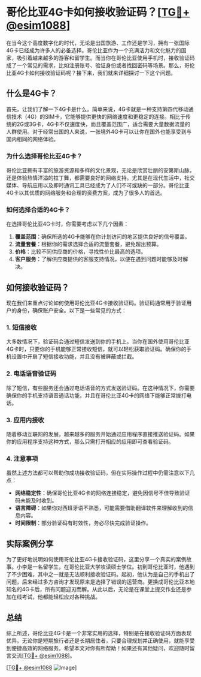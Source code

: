 # 哥伦比亚4G卡如何接收验证码？[[TG💪+ @esim1088](https://t.me/s/esim1088)]

在当今这个高度数字化的时代，无论是出国旅游、工作还是学习，拥有一张国际4G卡已经成为许多人的必备选择。哥伦比亚作为一个充满活力和文化魅力的国家，吸引着越来越多的游客和留学生。而当你在哥伦比亚使用手机时，接收验证码成了一个常见的需求，比如注册账号、验证身份或者找回密码等场景。那么，哥伦比亚4G卡如何接收验证码呢？接下来，我们就来详细探讨一下这个问题。

## 什么是4G卡？

首先，让我们了解一下4G卡是什么。简单来说，4G卡就是一种支持第四代移动通信技术（4G）的SIM卡，它能够提供更快的网络速度和更稳定的连接。相比于传统的2G或3G卡，4G卡不仅速度快，而且覆盖范围广，适合需要大量数据流量的人群使用。对于经常出国的人来说，一张境外4G卡可以让你在国外也能享受到与国内相同的网络体验。

### 为什么选择哥伦比亚4G卡？

哥伦比亚拥有丰富的旅游资源和多样的文化景观，无论是欣赏壮丽的安第斯山脉，还是体验热情洋溢的拉丁舞，都需要良好的网络支持。尤其是在现代生活中，社交媒体、导航应用以及即时通讯工具已经成为了人们不可或缺的一部分。哥伦比亚4G卡以其优质的网络服务和合理的资费方案，成为了很多人的首选。

### 如何选择合适的4G卡？

在选择哥伦比亚4G卡时，你需要考虑以下几个因素：

1. **覆盖范围**：确保所选的4G卡能够在你计划访问的地区提供良好的信号覆盖。
2. **流量套餐**：根据你的需求选择合适的流量套餐，避免超出预算。
3. **价格**：比较不同供应商的价格，寻找性价比最高的选项。
4. **客户服务**：了解供应商提供的客服支持情况，以便在遇到问题时能够及时解决。

## 如何接收验证码？

现在我们来重点讨论如何使用哥伦比亚4G卡接收验证码。验证码通常用于验证用户的身份，确保账户安全。以下是一些常见的方式：

### 1. 短信接收

大多数情况下，验证码会通过短信发送到你的手机上。当你在国外使用哥伦比亚4G卡时，只要你的手机能够正常接收短信，就可以轻松获取验证码。确保你的手机设置中开启了短信接收功能，并且没有被屏蔽或拦截。

### 2. 电话语音验证码

除了短信，有些服务还会通过电话语音的方式发送验证码。在这种情况下，你需要确保你的手机支持语音通话功能，并且在哥伦比亚4G卡的网络下能够正常拨打电话。

### 3. 应用内接收

随着移动互联网的发展，越来越多的服务开始通过应用程序直接推送验证码。如果你的应用程序支持这种方式，那么只需打开相应的应用即可查看验证码。

### 4. 注意事项

虽然上述方法都可以帮助你成功接收验证码，但在实际操作过程中仍需注意以下几点：

- **网络稳定性**：确保哥伦比亚4G卡的网络连接稳定，避免因信号不佳导致验证码未能及时收到。
- **语言障碍**：如果你对西班牙语不熟悉，可能需要借助翻译软件来理解收到的信息内容。
- **时间限制**：部分验证码有时效性，务必尽快完成验证操作。

## 实际案例分享

为了更好地说明如何使用哥伦比亚4G卡接收验证码，这里分享一个真实的案例故事。小李是一名留学生，在哥伦比亚大学攻读硕士学位。初到哥伦比亚时，他遇到了不少困难，其中之一就是无法顺利接收验证码。起初，他认为是自己的手机出了问题，后来经过多方咨询才发现原来是选择了错误的运营商。更换成哥伦比亚本地知名的4G卡后，所有问题迎刃而解。从此以后，无论是在课堂上提交作业还是参加在线考试，他都能轻松应对各种挑战。

## 总结

综上所述，哥伦比亚4G卡是一个非常实用的选择，特别是在接收验证码方面表现优异。无论你是短期旅行者还是长期居住者，只要合理规划并正确使用，就能享受到便捷高效的网络服务。希望本文对你有所帮助！如果还有其他疑问，欢迎随时留言交流[[TG💪+ @esim1088](https://t.me/s/esim1088)]。

[[TG💪+ @esim1088](https://t.me/s/esim1088) ![Image](https://i.postimg.cc/4NQfJmqS/Snipaste-2025-05-13-00-14-12.png)]